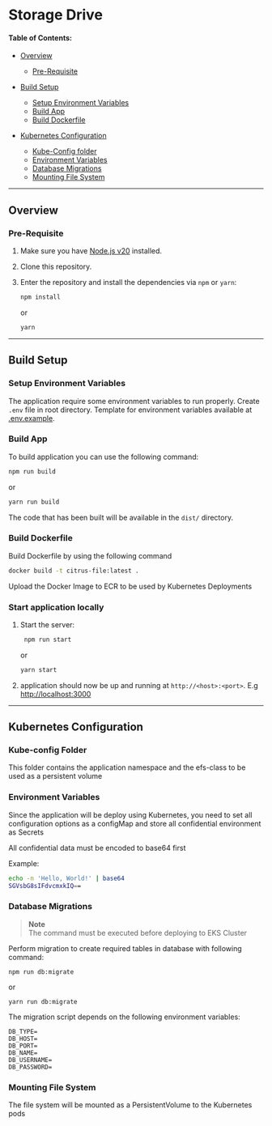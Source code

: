 # Storage Drive

#### Table of Contents:

- [Overview](#overview)

  - [Pre-Requisite](#pre-requisite)

- [Build Setup](#build-setup)

  - [Setup Environment Variables](#setup-environment-variables)
  - [Build App](#build-app)
  - [Build Dockerfile](#build-dockerfile)

- [Kubernetes Configuration](#kubernetes-configuration)

  - [Kube-Config folder](#kube-config-folder)
  - [Environment Variables](#environment-variables)
  - [Database Migrations](#database-migration)
  - [Mounting File System](#mounting-file-system)

---

## Overview

### Pre-Requisite

1. Make sure you have [Node.js v20](https://nodejs.org/en) installed.
2. Clone this repository.
3. Enter the repository and install the dependencies via `npm` or `yarn`:

   ```sh
   npm install
   ```

   or

   ```sh
   yarn
   ```

---

## Build Setup

### Setup Environment Variables

The application require some environment variables to run properly. Create `.env` file in root directory. Template for environment variables available at [.env.example](./.env.example).

### Build App

To build application you can use the following command:

```sh
npm run build
```

or

```sh
yarn run build
```

The code that has been built will be available in the `dist/` directory.

### Build Dockerfile

Build Dockerfile by using the following command

```bash
docker build -t citrus-file:latest .
```

Upload the Docker Image to ECR to be used by Kubernetes Deployments

### Start application locally

1. Start the server:

   ```sh
    npm run start
   ```

   or

   ```sh
   yarn start
   ```

2. application should now be up and running at `http://<host>:<port>`. E.g [http://localhost:3000](http://localhost:3000)

---

## Kubernetes Configuration

### Kube-config Folder

This folder contains the application namespace and the efs-class to be used as a persistent volume

### Environment Variables

Since the application will be deploy using Kubernetes, you need to set all configuration options as a configMap and store all confidential environment as Secrets

All confidential data must be encoded to base64 first

Example:

```bash
echo -n 'Hello, World!' | base64
SGVsbG8sIFdvcmxkIQ==
```

### Database Migrations

> **Note** </br>
> The command must be executed before deploying to EKS Cluster

Perform migration to create required tables in database with following command:

```
npm run db:migrate
```

or

```
yarn run db:migrate
```

The migration script depends on the following environment variables:

```
DB_TYPE=
DB_HOST=
DB_PORT=
DB_NAME=
DB_USERNAME=
DB_PASSWORD=
```

### Mounting File System

The file system will be mounted as a PersistentVolume to the Kubernetes pods


